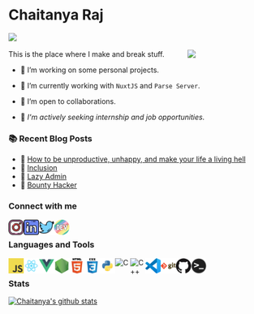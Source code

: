 # Chaitanya Raj

<!--
**Chaitanya-Raj/Chaitanya-Raj** is a ✨ _special_ ✨ repository because its `README.md` (this file) appears on your GitHub profile.

Here are some ideas to get you started:
-->

[<img src="https://komarev.com/ghpvc/?username=Chaitanya-Raj&label=Profile+Views&color=2e8b57&style=flat" />](https://github.com/Chaitanya-Raj)

<img src="https://media.giphy.com/media/o0vwzuFwCGAFO/giphy.gif" align="right"  width="30%"/>

This is the place where I make and break stuff.

- 🔭 I’m working on some personal projects.

- 🌱 I’m currently working with `NuxtJS` and `Parse Server`.

- 👯 I’m open to collaborations.

- 💼 _I'm actively seeking internship and job opportunities._

<!--
- ⚡ Fun fact: 
-->

### :books: Recent Blog Posts
<!-- BLOGPOSTS:START -->
 - 🌮 [How to be unproductive, unhappy, and make your life a living hell](https://blog.chaitanyaraj.dev/how-to-be-unproductive-unhappy-and-make-your-life-a-living-hell)
 - 🚀 [Inclusion](https://blog.chaitanyaraj.dev/inclusion)
 - 💫 [Lazy Admin](https://blog.chaitanyaraj.dev/lazy-admin)
 - 💯 [Bounty Hacker](https://blog.chaitanyaraj.dev/bounty-hacker)<!-- BLOGPOSTS:END -->



### Connect with me

[<img align="left" height="30" src="https://raw.githubusercontent.com/chaitanya-raj/chaitanya-raj/master/icons/instagram.png?raw=true">](https://www.instagram.com/_chaitanya.raj/)
[<img align="left" height="30" src="https://raw.githubusercontent.com/chaitanya-raj/chaitanya-raj/master/icons/linkedin.png?raw=true">](https://www.linkedin.com/in/chaitanya-raj-4b3285187/)
[<img align="left" height="30" src="https://raw.githubusercontent.com/chaitanya-raj/chaitanya-raj/master/icons/twitter.png?raw=true">](https://www.twitter.com/0xClef/)
[<img align="left" height="30" src="https://raw.githubusercontent.com/chaitanya-raj/chaitanya-raj/master/icons/devto.png?raw=true">](https://dev.to/chaitanyaraj)

<br />

### Languages and Tools

<img align="left" alt="JavaScript" width="30px" src="https://raw.githubusercontent.com/github/explore/80688e429a7d4ef2fca1e82350fe8e3517d3494d/topics/javascript/javascript.png" />
<img align="left" alt="React" width="30px" src="https://raw.githubusercontent.com/github/explore/80688e429a7d4ef2fca1e82350fe8e3517d3494d/topics/react/react.png" />
<img align="left" alt="Vue" width="30px" src="https://raw.githubusercontent.com/github/explore/80688e429a7d4ef2fca1e82350fe8e3517d3494d/topics/vue/vue.png" />
<img align="left" alt="Node.js" width="30px" src="https://raw.githubusercontent.com/github/explore/80688e429a7d4ef2fca1e82350fe8e3517d3494d/topics/nodejs/nodejs.png" />
<img align="left" alt="HTML5" width="30px" src="https://raw.githubusercontent.com/github/explore/80688e429a7d4ef2fca1e82350fe8e3517d3494d/topics/html/html.png" />
<img align="left" alt="CSS3" width="30px" src="https://raw.githubusercontent.com/github/explore/80688e429a7d4ef2fca1e82350fe8e3517d3494d/topics/css/css.png" />
<!--<img align="left" alt="Sass" width="26px" src="https://raw.githubusercontent.com/github/explore/80688e429a7d4ef2fca1e82350fe8e3517d3494d/topics/sass/sass.png" />-->
<img align="left" alt="python" width="30px" src="https://raw.githubusercontent.com/github/explore/80688e429a7d4ef2fca1e82350fe8e3517d3494d/topics/python/python.png" />
<!--<img align="left" alt="GraphQL" width="26px" src="https://raw.githubusercontent.com/github/explore/80688e429a7d4ef2fca1e82350fe8e3517d3494d/topics/graphql/graphql.png" />
<img align="left" alt="SQL" width="26px" src="https://raw.githubusercontent.com/github/explore/80688e429a7d4ef2fca1e82350fe8e3517d3494d/topics/sql/sql.png" />
<img align="left" alt="MongoDB" width="26px" src="https://raw.githubusercontent.com/github/explore/80688e429a7d4ef2fca1e82350fe8e3517d3494d/topics/mongodb/mongodb.png" />
<img align="left" alt="Java" width="26px" src="https://raw.githubusercontent.com/github/explore/80688e429a7d4ef2fca1e82350fe8e3517d3494d/topics/java/java.png" />-->
<img align="left" alt="C" width="30px" src="https://devicons.github.io/devicon/devicon.git/icons/c/c-original.svg" />
<img align="left" alt="C++" width="30px" src="https://devicons.github.io/devicon/devicon.git/icons/cplusplus/cplusplus-original.svg" />
<img align="left" alt="Visual Studio Code" width="30px" src="https://raw.githubusercontent.com/github/explore/80688e429a7d4ef2fca1e82350fe8e3517d3494d/topics/visual-studio-code/visual-studio-code.png" />
<img align="left" alt="Git" width="30px" src="https://raw.githubusercontent.com/github/explore/80688e429a7d4ef2fca1e82350fe8e3517d3494d/topics/git/git.png" />
<img align="left" alt="GitHub" width="30px" src="https://raw.githubusercontent.com/github/explore/78df643247d429f6cc873026c0622819ad797942/topics/github/github.png" />
<img align="left" alt="Terminal" width="30px" src="https://raw.githubusercontent.com/github/explore/80688e429a7d4ef2fca1e82350fe8e3517d3494d/topics/terminal/terminal.png" />

<br />

### Stats

[![Chaitanya's github stats](https://github-readme-stats.vercel.app/api?username=chaitanya-raj&count_private=true&show_icons=true&hide=stars&theme=dark)](https://github.com/anuraghazra/github-readme-stats)
<!-- [![Top Langs](https://github-readme-stats.vercel.app/api/top-langs/?username=chaitanya-raj&layout=compact&theme=dark)](https://github.com/anuraghazra/github-readme-stats)
 -->
